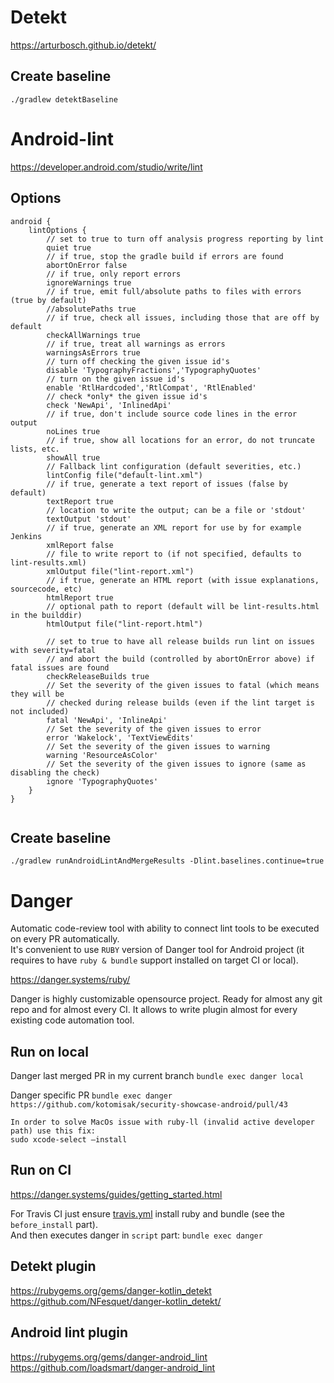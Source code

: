 
# Detekt

<https://arturbosch.github.io/detekt/>


## Create baseline  
  
`./gradlew detektBaseline`

# Android-lint

<https://developer.android.com/studio/write/lint>

## Options
```
android {
    lintOptions {
        // set to true to turn off analysis progress reporting by lint
        quiet true
        // if true, stop the gradle build if errors are found
        abortOnError false
        // if true, only report errors
        ignoreWarnings true
        // if true, emit full/absolute paths to files with errors (true by default)
        //absolutePaths true
        // if true, check all issues, including those that are off by default
        checkAllWarnings true
        // if true, treat all warnings as errors
        warningsAsErrors true
        // turn off checking the given issue id's
        disable 'TypographyFractions','TypographyQuotes'
        // turn on the given issue id's
        enable 'RtlHardcoded','RtlCompat', 'RtlEnabled'
        // check *only* the given issue id's
        check 'NewApi', 'InlinedApi'
        // if true, don't include source code lines in the error output
        noLines true
        // if true, show all locations for an error, do not truncate lists, etc.
        showAll true
        // Fallback lint configuration (default severities, etc.)
        lintConfig file("default-lint.xml")
        // if true, generate a text report of issues (false by default)
        textReport true
        // location to write the output; can be a file or 'stdout'
        textOutput 'stdout'
        // if true, generate an XML report for use by for example Jenkins
        xmlReport false
        // file to write report to (if not specified, defaults to lint-results.xml)
        xmlOutput file("lint-report.xml")
        // if true, generate an HTML report (with issue explanations, sourcecode, etc)
        htmlReport true
        // optional path to report (default will be lint-results.html in the builddir)
        htmlOutput file("lint-report.html")

        // set to true to have all release builds run lint on issues with severity=fatal
        // and abort the build (controlled by abortOnError above) if fatal issues are found
        checkReleaseBuilds true
        // Set the severity of the given issues to fatal (which means they will be
        // checked during release builds (even if the lint target is not included)
        fatal 'NewApi', 'InlineApi'
        // Set the severity of the given issues to error
        error 'Wakelock', 'TextViewEdits'
        // Set the severity of the given issues to warning
        warning 'ResourceAsColor'
        // Set the severity of the given issues to ignore (same as disabling the check)
        ignore 'TypographyQuotes'
    }
}


```
## Create baseline
`./gradlew runAndroidLintAndMergeResults -Dlint.baselines.continue=true`

# Danger
Automatic code-review tool with ability to connect lint tools to be executed on every PR automatically.  
It's convenient to use `RUBY` version of Danger tool for Android project (it requires to have `ruby & bundle` support installed on target CI or local).

<https://danger.systems/ruby/>

Danger is highly customizable opensource project. Ready for almost any git repo and for almost every CI.
It allows to write plugin almost for every existing code automation tool.

## Run on local

Danger last merged PR in my current branch
 `bundle exec danger local`
 
Danger specific PR 
 `bundle exec danger https://github.com/kotomisak/security-showcase-android/pull/43`


```
In order to solve MacOs issue with ruby-ll (invalid active developer path) use this fix:
sudo xcode-select —install 
```

## Run on CI

https://danger.systems/guides/getting_started.html

For Travis CI just ensure [travis.yml](../travis.yml) install ruby and bundle (see the `before_install` part).  
And then executes danger in `script` part:  `bundle exec danger`



## Detekt plugin
<https://rubygems.org/gems/danger-kotlin_detekt>
<https://github.com/NFesquet/danger-kotlin_detekt/>

## Android lint plugin
<https://rubygems.org/gems/danger-android_lint>
<https://github.com/loadsmart/danger-android_lint>


